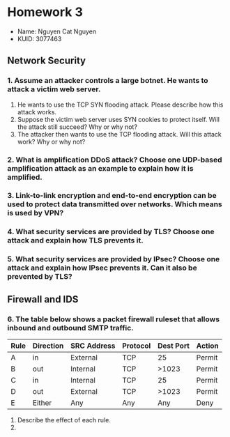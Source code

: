 # Homework 3
- Name: Nguyen Cat Nguyen
- KUID: 3077463
## Network Security
### 1. Assume an attacker controls a large botnet. He wants to attack a victim web server.
1. He wants to use the TCP SYN flooding attack. Please describe how this attack works.
2. Suppose the victim web server uses SYN cookies to protect itself. Will the attack still succeed? Why or why not?
3. The attacker then wants to use the TCP flooding attack. Will this attack work? Why or why not?
### 2. What is amplification DDoS attack? Choose one UDP-based amplification attack as an example to explain how it is amplified. 
### 3. Link-to-link encryption and end-to-end encryption can be used to protect data transmitted over networks. Which means is used by VPN? 
### 4. What security services are provided by TLS? Choose one attack and explain how TLS prevents it. 
### 5. What security services are provided by IPsec? Choose one attack and explain how IPsec prevents it. Can it also be prevented by TLS?
## Firewall and IDS
### 6. The table below shows a packet firewall ruleset that allows inbound and outbound SMTP traffic.
| Rule | Direction | SRC Address | Protocol | Dest Port | Action |
|------|-----------|-------------|----------|-----------|--------|
| A    | in        | External    | TCP      | 25        | Permit |
| B    | out       | Internal    | TCP      | >1023     | Permit |
| C    | in        | Internal    | TCP      | 25        | Permit |
| D    | out       | External    | TCP      | >1023     | Permit |
| E    | Either    | Any         | Any      | Any       | Deny   |

1. Describe the effect of each rule.
2. 